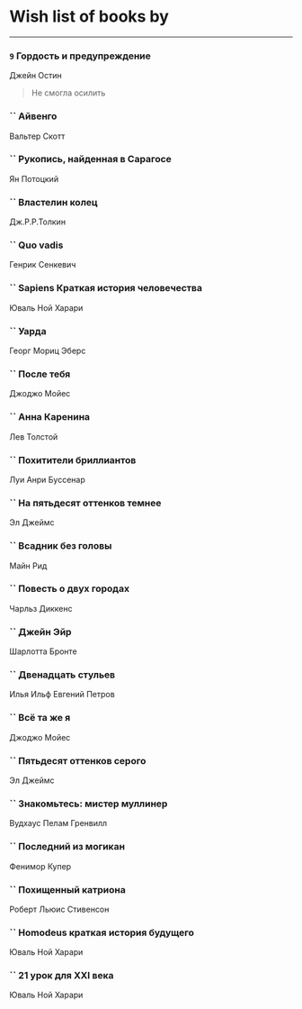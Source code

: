 # Wish list of books by [](http://vk.com/id128917939)
---

### `9` Гордость и предупреждение
Джейн Остин
> Не смогла осилить

### `` Айвенго
Вальтер Скотт

### `` Рукопись, найденная в Сарагосе
Ян Потоцкий

### `` Властелин колец
Дж.Р.Р.Толкин

### `` Quo vadis
Генрик Сенкевич

### `` Sapiens Краткая история человечества
Юваль Ной Харари

### `` Уарда
Георг Мориц Эберс

### `` После тебя
Джоджо Мойес

### `` Анна Каренина
Лев Толстой

### `` Похитители бриллиантов
Луи Анри Буссенар

### `` На пятьдесят оттенков темнее
Эл Джеймс

### `` Всадник без головы
Майн Рид

### `` Повесть о двух городах
Чарльз Диккенс

### `` Джейн Эйр
Шарлотта Бронте

### `` Двенадцать стульев
Илья Ильф Евгений Петров

### `` Всё та же я
Джоджо Мойес

### `` Пятьдесят оттенков серого
Эл Джеймс

### `` Знакомьтесь: мистер муллинер
Вудхаус Пелам Гренвилл

### `` Последний из могикан
Фенимор Купер

### `` Похищенный катриона
Роберт Льюис Стивенсон

### `` Homodeus краткая история будущего
Юваль Ной Харари

### `` 21 урок для XXI века
Юваль Ной Харари

